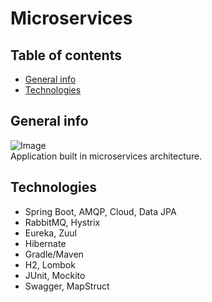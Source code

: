 # Microservices

## Table of contents
* [General info](#general-info)
* [Technologies](#technologies)

## General info
![Image](https://i.imgur.com/TGjSsXH.jpg)   
Application built in microservices architecture.

## Technologies

- Spring Boot, AMQP, Cloud, Data JPA
- RabbitMQ, Hystrix
- Eureka, Zuul
- Hibernate
- Gradle/Maven
- H2, Lombok
- JUnit, Mockito
- Swagger, MapStruct
